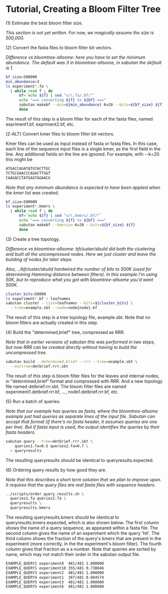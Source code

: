 # Tutorial, Creating a Bloom Filter Tree

(1) Estimate the best bloom filter size.

_This section is not yet written. For now, we magically assume the size is
500,000._

(2) Convert the fasta files to bloom filter bit vectors.

_Difference vs bloomtree-allsome: here you have to set the minimum abundance.
The default was 3 in bloomtree-allsome, in sabutan the default is 1._

```bash  
bf_size=500000
min_abundance=3
ls experiment*.fa \
  | while read f ; do
      bf=`echo ${f} | sed "s/\.fa/.bf/"`
      echo "=== converting ${f} to ${bf} ==="
      sabutan makebf --min=${min_abundance} K=20 --bits=${bf_size} ${f}
      done
```

The result of this step is a bloom filter for each of the fasta files, named
expriment1.bf, expriment2.bf, etc.

(2-ALT) Convert kmer files to bloom filter bit vectors.

Kmer files can be used as input instead of fasta or fastq files. In this case,
each line of the sequence input files is a single kmer, as the first field in
the line. Any additional fields on the line are ignored. For example, with
--k=20 this might be
```bash  
ATGACCAGATATGTACTTGC
TCTGCGAACCCAGACTTGGT
CAAGACCTATGAGTAGAACG
```

_Note that any minimum abundance is expected to have been applied when the kmer
list was created._

```bash  
bf_size=500000
ls experiment*.kmers \
  | while read f ; do
      bf=`echo ${f} | sed "s/\.kmers/.bf/"`
      echo "=== converting ${f} to ${bf} ==="
      sabutan makebf --kmersin K=20 --bits=${bf_size} ${f}
      done
```

(3) Create a tree topology.

_Difference vs bloomtree-allsome: bfcluster/sbuild did both the clustering
*and* built all the uncompressed nodes. Here we just cluster and leave the
building of nodes for later steps._

_Also, ../bfcluster/sbuild hardwired the number of bits to 500K (used for
determining Hamming distance between filters). In this example I'm using 50K,
but to reproduce what you got with bloomtree-allsome you'd want 500K._


```bash  
cluster_bits=50000
ls experiment*.bf > leafnames
sabutan cluster --list=leafnames --bits=${cluster_bits} \
  --tree=example.sbt --node=node{node}.bf
```

The result of this step is a tree topology file, example.sbt. Note that no
bloom filters are actually created in this step.

(4) Build the "determined,brief" tree, compressed as RRR.

_Note that in earlier versions of sabutan this was performed in two steps, but
now RRR can be created directly without having to build the uncompressed tree._

```bash  
sabutan build --determined,brief --rrr --tree=example.sbt \
  --outtree=detbrief.rrr.sbt
```

The result of this step is bloom filter files for the leaves and internal nodes,
in "determined,brief" format and compressed with RRR. And a new topology file
named detbrief.rrr.sbt. The bloom filter files are named experiment1.detbrief.rrr.bf,
..., node1.detbrief.rrr.bf, etc.

(5) Run a batch of queries.

_Note that our example has queries as fasta, where the bloomtree-allsome example
just had queries as separate lines of the input file. Sabutan can accept that
format (if there's no fasta header, it assumes queries are one per line). But
if fasta input is used, the output identifies the queries by their fasta
headers._

```bash  
sabutan query --tree=detbrief.rrr.sbt \
    queries1.fa=0.5 queries2.fa=0.7 \
  > queryresults
```

The resulting queryresults should be identical to queryresults.expected.

(6) Ordering query results by how good they are.

_Note that this describes a short term solution that we plan to improve upon.
It requires that the query files are real fasta files with sequence headers._

```bash  
../scripts/order_query_results.sh \
  queries1.fa queries2.fa \
  queryresults \
  queryresults.kmers
```

The resulting queryresults.kmers should be identical to
queryresults.kmers.expected, which is also shown below. The first column shows
the name of a query sequence, as appeared within a fasta file. The second
column gives the name of an experiment which the query 'hit'. The third column
shows the fraction of the query's kmers that are present in the experiment
(more correctly, in the the experiment's bloom filter). The fourth column gives
that fraction as a a number. Note that queries are sorted by name, which may
not match their order in the sabutan output file.

```bash  
EXAMPLE_QUERY1 experiment8  481/481 1.000000
EXAMPLE_QUERY1 experiment10 355/481 0.738046
EXAMPLE_QUERY3 experiment2  481/481 1.000000
EXAMPLE_QUERY4 experiment1  387/481 0.804574
EXAMPLE_QUERY5 experiment3  481/481 1.000000
EXAMPLE_QUERY5 experiment6  481/481 1.000000
```

